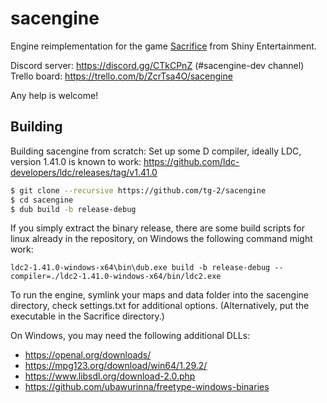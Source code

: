 sacengine
=========
Engine reimplementation for the game [Sacrifice](https://en.wikipedia.org/wiki/Sacrifice_(video_game)) from Shiny Entertainment.

Discord server: https://discord.gg/CTkCPnZ (#sacengine-dev channel)  
Trello board: https://trello.com/b/ZcrTsa4O/sacengine

Any help is welcome!

Building
-----------

Building sacengine from scratch:
Set up some D compiler, ideally LDC, version 1.41.0 is known to work:
https://github.com/ldc-developers/ldc/releases/tag/v1.41.0

```bash
$ git clone --recursive https://github.com/tg-2/sacengine
$ cd sacengine
$ dub build -b release-debug
```

If you simply extract the binary release, there are some build scripts for linux already in the repository, on Windows the following command might work:

```
ldc2-1.41.0-windows-x64\bin\dub.exe build -b release-debug --compiler=./ldc2-1.41.0-windows-x64/bin/ldc2.exe
```

To run the engine, symlink your maps and data folder into the sacengine directory, check settings.txt for additional options. (Alternatively, put the executable in the Sacrifice directory.)

On Windows, you may need the following additional DLLs:
* https://openal.org/downloads/
* https://mpg123.org/download/win64/1.29.2/
* https://www.libsdl.org/download-2.0.php
* https://github.com/ubawurinna/freetype-windows-binaries
